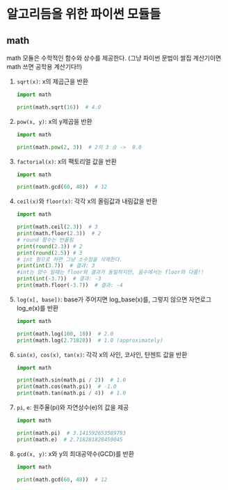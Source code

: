 # 알고리듬을 위한 파이썬 모듈들

## math

math 모듈은 수학적인 함수와 상수를 제공한다. (그냥 파이썬 문법이 쌀집 계산기이면 math 쓰면 공학용 계산기다!!) 



1. `sqrt(x)`: x의 제곱근을 반환
   
   ```python
   import math
   
   print(math.sqrt(16))  # 4.0
   ```

2. `pow(x, y)`: x의 y제곱을 반환
   
   ```python
   import math
   
   print(math.pow(2, 3))  # 2의 3 승 ->  8.0
   ```

3. `factorial(x)`: x의 팩토리얼 값을 반환
   
   ```python
   import math
   
   print(math.gcd(60, 48))  # 12
   ```

4. `ceil(x)`와 `floor(x)`: 각각 x의 올림값과 내림값을 반환
   
   ```python
   import math
   
   print(math.ceil(2.3))  # 3
   print(math.floor(2.3))  # 2
   # round 함수는 반올림
   print(round(2.3)) # 2
   print(round(2.5)) # 3
   # int 형으로 하면 그냥 소수점을 삭제한다. 
   print(int(3.7))  # 결과: 3
   #int는 양수 일때는 floor와 결과가 동일하지만, 음수에서는 floor와 다름!!
   print(int(-3.7))  # 결과: -3
   print(math.floor(-3.7))  # 결과: -4
   ```

5. `log(x[, base])`: base가 주어지면 log_base(x)를, 그렇지 않으면 자연로그 log_e(x)를 반환
   
   ```python
   import math
   
   print(math.log(100, 10))  # 2.0
   print(math.log(2.71828))  # 1.0 (approximately)
   ```

6. `sin(x)`,` cos(x)`,` tan(x)`: 각각 x의 사인, 코사인, 탄젠트 값을 반환
   
   ```python
   import math
   
   print(math.sin(math.pi / 2))  # 1.0
   print(math.cos(math.pi))  # -1.0
   print(math.tan(math.pi / 4))  # 1.0
   ```

7. `pi`, `e`: 원주율(pi)와 자연상수(e)의 값을 제공
   
   ```python
   import math
   
   print(math.pi)  # 3.141592653589793
   print(math.e)  # 2.718281828459045
   ```

8. `gcd(x, y)`: x와 y의 최대공약수(GCD)를 반환
   
   ```python
   import math
   
   print(math.gcd(60, 48))  # 12
   ```
